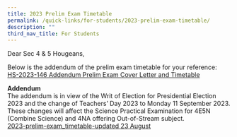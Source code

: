 ```yaml
---
title: 2023 Prelim Exam Timetable
permalink: /quick-links/for-students/2023-prelim-exam-timetable/
description: ""
third_nav_title: For Students
---
```

Dear Sec 4 & 5 Hougeans,

Below is the addendum of the prelim exam timetable for your reference:  
[HS-2023-146 Addendum Prelim Exam Cover Letter and Timetable](/files/Timetables/hs-2023-146%20addendum%20prelim%20exam%20cover%20letter%20and%20timetable.pdf)

**Addendum**  
The addendum is in view of the Writ of Election for Presidential Election 2023 and the change of Teachers’ Day 2023 to Monday 11 September 2023. These changes will affect the Science Practical Examination for 4E5N (Combine Science) and 4NA offering Out-of-Stream subject.  
[2023-prelim-exam_timetable-updated 23 August](/files/Timetables/2023-prelim-exam_timetable-updated%2023%20august.pdf)